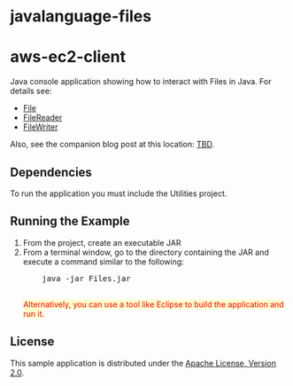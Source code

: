 # javalanguage-files
# aws-ec2-client
Java console application showing how to interact with Files in Java.
For details see:
<ul>
	<li><a href="https://docs.oracle.com/javase/8/docs/api/java/io/File.html" target="_blank">File</a></li>
	<li><a href="https://docs.oracle.com/javase/8/docs/api/java/io/FileReader.html" target="_blank">FileReader</a></li>
	<li><a href="https://docs.oracle.com/javase/8/docs/api/java/io/FileWriter.html" target="_blank">FileWriter</a></li>
</ul>

Also, see the companion blog post at this location: <a href="http://acloudysky.com/TBD/" target="_blank">TBD</a>.

<h2>Dependencies</h2>
To run the application you must include the Utilities project.

<h2>Running the Example</h2>

<ol>
	<li>From the project, create an executable JAR</li>
	<li>From a terminal window, go to the directory containing the JAR and execute a command similar to the following:   
	<pre>
  	java -jar Files.jar
	</pre>	
	<span style="background-color: #ffffcc; color:red">Alternatively, you can use a tool like Eclipse to build the application and run it</span>.
	</li>
</ol>


<h2>License</h2>
This sample application is distributed under the <a href="http://www.apache.org/licenses/LICENSE-2.0" target="_blank">Apache License, Version 2.0</a>.
